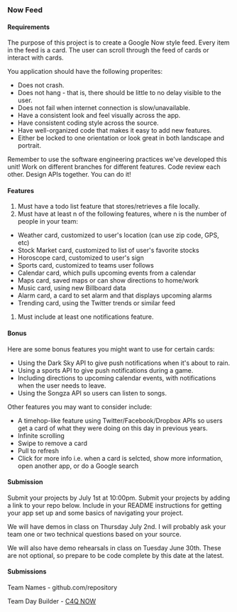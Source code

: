 ### Now Feed

#### Requirements

The purpose of this project is to create a Google Now style feed. Every item in the feed is a card. The user can
scroll through the feed of cards or interact with cards.

You application should have the following properites:
* Does not crash.
* Does not hang - that is, there should be little to no delay visible to the user.
* Does not fail when internet connection is slow/unavailable.
* Have a consistent look and feel visually across the app.
* Have consistent coding style across the source.
* Have well-organized code that makes it easy to add new features.
* Either be locked to one orientation or look great in both landscape and portrait.

Remember to use the software engineering practices we've developed this unit! Work on different branches for
different features. Code review each other. Design APIs together. You can do it!

#### Features

1. Must have a todo list feature that stores/retrieves a file locally.
1. Must have at least n of the following features, where n is the number of people in your team:
  * Weather card, customized to user's location (can use zip code, GPS, etc)
  * Stock Market card, customized to list of user's favorite stocks
  * Horoscope card, customized to user's sign
  * Sports card, customized to teams user follows
  * Calendar card, which pulls upcoming events from a calendar
  * Maps card, saved maps or can show directions to home/work
  * Music card, using new Billboard data
  * Alarm card, a card to set alarm and that displays upcoming alarms
  * Trending card, using the Twitter trends or similar feed
1. Must include at least one notifications feature.

#### Bonus

Here are some bonus features you might want to use for certain cards:
* Using the Dark Sky API to give push notifications when it's about to rain.
* Using a sports API to give push notifications during a game.
* Including directions to upcoming calendar events, with notifications when the user needs to leave.
* Using the Songza API so users can listen to songs.

Other features you may want to consider include:
* A timehop-like feature using Twitter/Facebook/Dropbox APIs so users get a card of what they were doing on this day
in previous years.
* Infinite scrolling
* Swipe to remove a card
* Pull to refresh
* Click for more info i.e. when a card is selcted, show more information, open another app, or do a Google search

#### Submission

Submit your projects by July 1st at 10:00pm. Submit your projects by adding a link to your repo below. Include
in your README instructions for getting your app set up and some basics of navigating your project.

We will have demos in class on Thursday July 2nd. I will probably ask your team one or two technical questions based
on your source.

We will also have demo rehearsals in class on Tuesday June 30th. These are not optional, so prepare to be code
complete by this date at the latest.

#### Submissions

Team Names - github.com/repository

Team Day Builder - [C4Q NOW](https://github.com/lukesterlee/DayBuilder)
